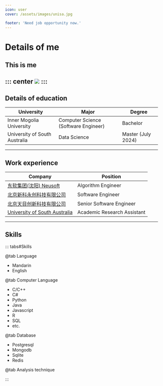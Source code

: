 ```yaml
---
icon: user
cover: /assets/images/unisa.jpg

footer: 'Need job opportunity now.'
---
```

# Details of me
## This is me
::: center
![](/haiyue.jpg)
:::
-----
## Details of education

| University | Major | Degree |
| - | - | - |
|Inner Mogolia University | Computer Science (Software Engineer) | Bachelor |
| University of South Australia | Data Science | Master (July 2024) |

-----
## Work experience

| Company | Position |
| - | - |
|[东软集团(沈阳) Neusoft](https://www.neusoft.com/cn/) | Algorithm Engineer |
| [北京新科永创科技有限公司](http://www.polygraph.cn/contact.asp) | Software Engineer |
| [北京天目创新科技有限公司](http://www.bsei.com.cn/) | Senior Software Engineer |
| [University of South Australia](https://unisa.edu.au/) | Academic Research Assistant |

-----
## Skills

::: tabs#Skills

@tab Language
- Mandarin
- English

@tab Computer Language
- C/C++ 
- C#
- Python
- Java
- Javascript
- R
- SQL
- etc.

@tab Database
- Postgresql
- Mongodb
- Sqlite
- Redis

@tab Analysis technique

:::


